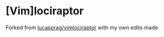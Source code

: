 [Vim]lociraptor
===============
Forked from [lucasprag/vimlociraptor](https://github.com/lucasprag/vimlociraptor) with my own edits made
